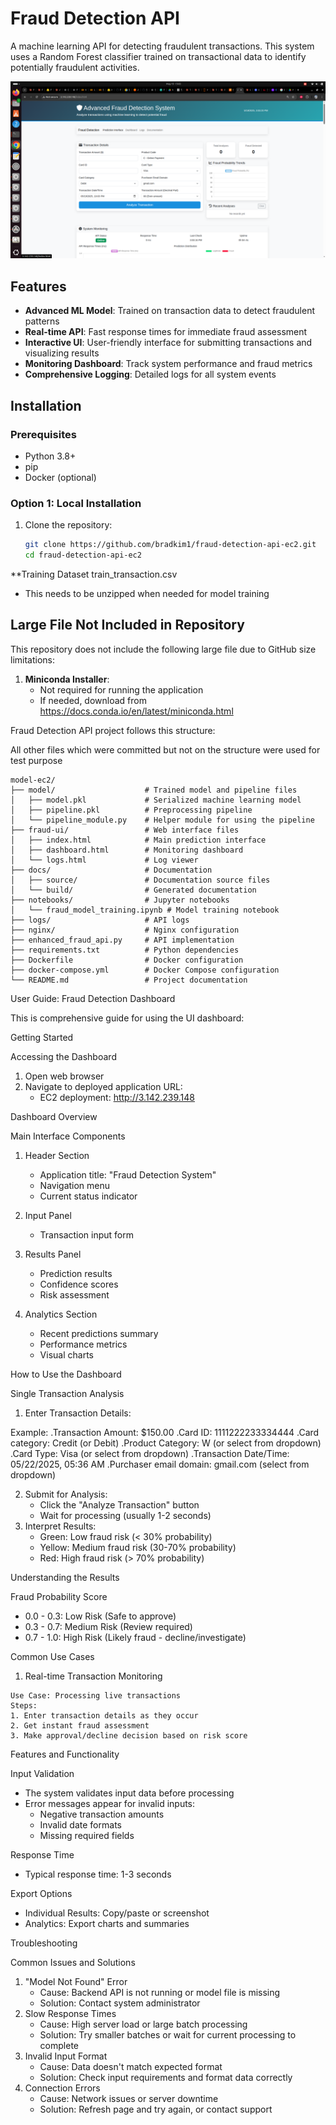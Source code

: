 # Fraud Detection API

A machine learning API for detecting fraudulent transactions. This system uses a Random Forest classifier trained on transactional data to identify potentially fraudulent activities.

![Fraud Detection UI](docs/source/images/prediction_interface.png)

## Features

- **Advanced ML Model**: Trained on transaction data to detect fraudulent patterns
- **Real-time API**: Fast response times for immediate fraud assessment
- **Interactive UI**: User-friendly interface for submitting transactions and visualizing results
- **Monitoring Dashboard**: Track system performance and fraud metrics
- **Comprehensive Logging**: Detailed logs for all system events

## Installation

### Prerequisites

- Python 3.8+
- pip
- Docker (optional)

### Option 1: Local Installation

1. Clone the repository:
   ```bash
   git clone https://github.com/bradkim1/fraud-detection-api-ec2.git
   cd fraud-detection-api-ec2


**Training Dataset train_transaction.csv
   - This needs to be unzipped when needed for model training

## Large File Not Included in Repository

This repository does not include the following large file due to GitHub size limitations:


1. **Miniconda Installer**:
   - Not required for running the application
   - If needed, download from https://docs.conda.io/en/latest/miniconda.html
  
     
Fraud Detection API project follows this structure:

All other files which were committed but not on the structure were used for test purpose

    model-ec2/
    ├── model/                    # Trained model and pipeline files
    │   ├── model.pkl             # Serialized machine learning model
    │   ├── pipeline.pkl          # Preprocessing pipeline
    │   └── pipeline_module.py    # Helper module for using the pipeline
    ├── fraud-ui/                 # Web interface files
    │   ├── index.html            # Main prediction interface
    │   ├── dashboard.html        # Monitoring dashboard
    │   └── logs.html             # Log viewer
    ├── docs/                     # Documentation
    │   ├── source/               # Documentation source files
    │   └── build/                # Generated documentation
    ├── notebooks/                # Jupyter notebooks
    │   └── fraud_model_training.ipynb # Model training notebook
    ├── logs/                     # API logs
    ├── nginx/                    # Nginx configuration
    ├── enhanced_fraud_api.py     # API implementation
    ├── requirements.txt          # Python dependencies
    ├── Dockerfile                # Docker configuration
    ├── docker-compose.yml        # Docker Compose configuration
    └── README.md                 # Project documentation


User Guide: Fraud Detection Dashboard

This is comprehensive guide for using the UI dashboard:

Getting Started


Accessing the Dashboard

1. Open web browser
2. Navigate to deployed application URL: 
	- EC2 deployment: http://3.142.239.148

Dashboard Overview


Main Interface Components

1. Header Section
	- Application title: "Fraud Detection System"
	- Navigation menu 
	- Current status indicator
2. Input Panel
	- Transaction input form
	  
3. Results Panel
	- Prediction results
	- Confidence scores
	- Risk assessment
4. Analytics Section 
	- Recent predictions summary
	- Performance metrics
	- Visual charts

How to Use the Dashboard


Single Transaction Analysis

1. Enter Transaction Details:

Example:
.Transaction Amount: $150.00
.Card ID: 1111222233334444
.Card category: Credit (or Debit)
.Product Category: W (or select from dropdown)
.Card Type: Visa (or select from dropdown)
.Transaction Date/Time: 05/22/2025, 05:36 AM
.Purchaser email domain: gmail.com (select from dropdown)
  
2. Submit for Analysis:
	- Click the "Analyze Transaction" button
	- Wait for processing (usually 1-2 seconds)
3. Interpret Results:
	- Green: Low fraud risk (< 30% probability)
	- Yellow: Medium fraud risk (30-70% probability)
	- Red: High fraud risk (> 70% probability)

Understanding the Results


Fraud Probability Score

- 0.0 - 0.3: Low Risk (Safe to approve)
- 0.3 - 0.7: Medium Risk (Review required)
- 0.7 - 1.0: High Risk (Likely fraud - decline/investigate)

Common Use Cases


1. Real-time Transaction Monitoring

```
Use Case: Processing live transactions
Steps:
1. Enter transaction details as they occur
2. Get instant fraud assessment
3. Make approval/decline decision based on risk score
```


Features and Functionality


Input Validation

- The system validates input data before processing
- Error messages appear for invalid inputs: 
	- Negative transaction amounts
	- Invalid date formats
	- Missing required fields

Response Time

- Typical response time: 1-3 seconds
  

Export Options

- Individual Results: Copy/paste or screenshot
- Analytics: Export charts and summaries

Troubleshooting


Common Issues and Solutions

1. "Model Not Found" Error
	- Cause: Backend API is not running or model file is missing
	- Solution: Contact system administrator
2. Slow Response Times
	- Cause: High server load or large batch processing
	- Solution: Try smaller batches or wait for current processing to complete
3. Invalid Input Format
	- Cause: Data doesn't match expected format
	- Solution: Check input requirements and format data correctly
4. Connection Errors
	- Cause: Network issues or server downtime
	- Solution: Refresh page and try again, or contact support


